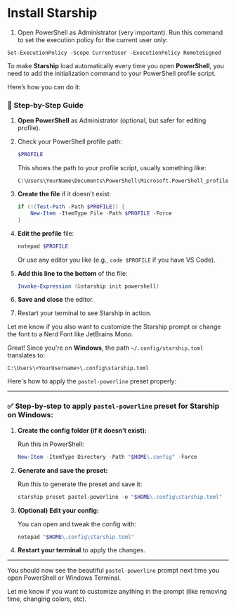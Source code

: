 # Install Starship
1. Open PowerShell as Administrator (very important).
Run this command to set the execution policy for the current user only:
```
Set-ExecutionPolicy -Scope CurrentUser -ExecutionPolicy RemoteSigned
```
To make **Starship** load automatically every time you open **PowerShell**, you need to add the initialization command to your PowerShell profile script.

Here’s how you can do it:

### 🔧 Step-by-Step Guide

1. **Open PowerShell** as Administrator (optional, but safer for editing profile).

2. Check your PowerShell profile path:

   ```powershell
   $PROFILE
   ```

   This shows the path to your profile script, usually something like:

   ```
   C:\Users\YourName\Documents\PowerShell\Microsoft.PowerShell_profile.ps1
   ```

3. **Create the file** if it doesn’t exist:

   ```powershell
   if (!(Test-Path -Path $PROFILE)) {
       New-Item -ItemType File -Path $PROFILE -Force
   }
   ```

4. **Edit the profile** file:

   ```powershell
   notepad $PROFILE
   ```

   Or use any editor you like (e.g., `code $PROFILE` if you have VS Code).

5. **Add this line to the bottom** of the file:

   ```powershell
   Invoke-Expression (&starship init powershell)
   ```

6. **Save and close** the editor.

7. Restart your terminal to see Starship in action.

Let me know if you also want to customize the Starship prompt or change the font to a Nerd Font like JetBrains Mono.


Great! Since you're on **Windows**, the path `~/.config/starship.toml` translates to:

```
C:\Users\<YourUsername>\.config\starship.toml
```

Here's how to apply the `pastel-powerline` preset properly:

---

### ✅ Step-by-step to apply `pastel-powerline` preset for Starship on Windows:

1. **Create the config folder (if it doesn’t exist):**

   Run this in PowerShell:

   ```powershell
   New-Item -ItemType Directory -Path "$HOME\.config" -Force
   ```

2. **Generate and save the preset:**

   Run this to generate the preset and save it:

   ```powershell
   starship preset pastel-powerline -o "$HOME\.config\starship.toml"
   ```

3. **(Optional) Edit your config:**

   You can open and tweak the config with:

   ```powershell
   notepad "$HOME\.config\starship.toml"
   ```

4. **Restart your terminal** to apply the changes.

---

You should now see the beautiful `pastel-powerline` prompt next time you open PowerShell or Windows Terminal.

Let me know if you want to customize anything in the prompt (like removing time, changing colors, etc).

